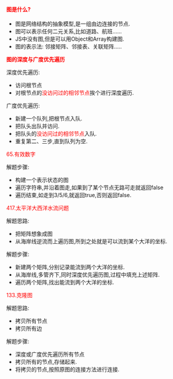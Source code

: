 #### **<font color=red>图是什么?</font>**

+ 图是网络结构的抽象模型,是一组由边连接的节点.
+ 图可以表示任何二元关系,比如道路、航班......
+ JS中没有图,但是可以用Object和Array构建图.
+ 图的表示法: 邻接矩阵、邻接表、关联矩阵.....

**<font color=red>图的深度与广度优先遍历</font>**

深度优先遍历:

+ 访问根节点
+ 对根节点的<font color=red>没访问过的相邻节点</font>挨个进行深度遍历.

广度优先遍历:

+ 新建一个队列,把根节点入队.
+ 把队头出队并访问.
+ 把队头的<font color=red>没访问过的相邻节点</font>入队.
+ 重复第二、三步,直到队列为空.

<font color=red>65.有效数字</font>

解题步骤:

+ 构建一个表示状态的图
+ 遍历字符串,并沿着图走,如果到了某个节点无路可走就返回false
+ 遍历结束,如走到3/5/6,就返回true,否则返回false.

<font color=red>417.太平洋大西洋水流问题</font>

解题思路:

+ 把矩阵想象成图
+ 从海岸线逆流而上遍历图,所到之处就是可以流到某个大洋的坐标.

解题步骤:

+ 新建两个矩阵,分别记录能流到两个大洋的坐标.
+ 从海岸线,多管齐下,同时深度优先遍历图,过程中填充上述矩阵.
+ 遍历两个矩阵,找出能流到两个大洋的坐标.

<font color=red>133.克隆图</font>

解题思路:

+ 拷贝所有节点
+ 拷贝所有边

解题步骤:

+ 深度或广度优先遍历所有节点
+ 拷贝所有的节点,存储起来.
+ 将拷贝的节点,按照原图的连接方法进行连接.